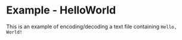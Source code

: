 # Example - HelloWorld
This is an example of encoding/decoding a text file containing `Hello, World!`